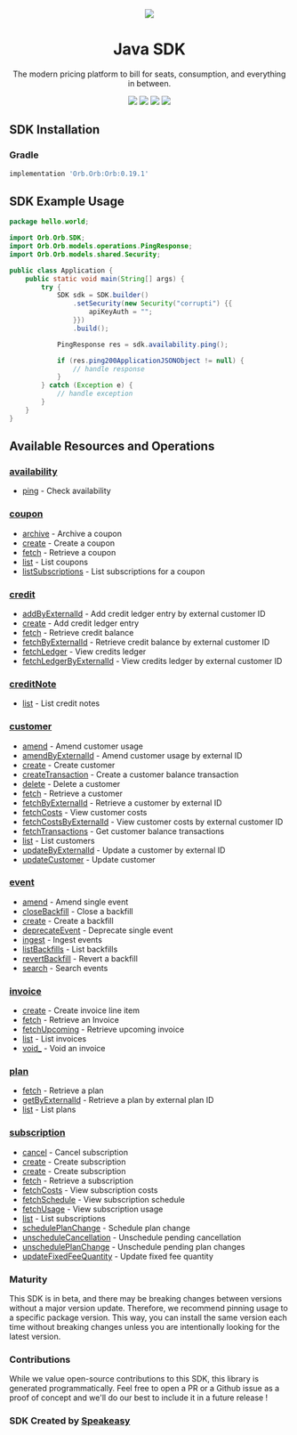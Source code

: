 <div align="center">
    <picture>
        <source srcset="https://user-images.githubusercontent.com/6267663/229776363-b219eaec-e1aa-4192-9123-d8a8e0ab997d.svg" media="(prefers-color-scheme: dark)">
        <img src="https://user-images.githubusercontent.com/6267663/229776275-b670d564-fc2e-4843-b061-adf230737e3f.svg">
    </picture>
    <h1>Java SDK</h1>
   <p>The modern pricing platform to bill for seats, consumption, and everything in between.</p>
   <a href="https://docs.withorb.com/docs/orb-docs/overview"><img src="https://img.shields.io/static/v1?label=Docs&message=API Ref&color=5444e4&style=for-the-badge" /></a>
   <a href="https://github.com/speakeasy-sdks/orb-java/actions"><img src="https://img.shields.io/github/actions/workflow/status/speakeasy-sdks/orb-java/speakeasy_sdk_generation.yml?style=for-the-badge" /></a>
  <a href="https://opensource.org/licenses/MIT"><img src="https://img.shields.io/badge/License-MIT-blue.svg?style=for-the-badge" /></a>
  <a href="https://github.com/speakeasy-sdks/orb-java/releases"><img src="https://img.shields.io/github/v/release/speakeasy-sdks/orb-java?sort=semver&style=for-the-badge" /></a>
</div>

<!-- Start SDK Installation -->
## SDK Installation

### Gradle

```groovy
implementation 'Orb.Orb:Orb:0.19.1'
```
<!-- End SDK Installation -->

## SDK Example Usage
<!-- Start SDK Example Usage -->
```java
package hello.world;

import Orb.Orb.SDK;
import Orb.Orb.models.operations.PingResponse;
import Orb.Orb.models.shared.Security;

public class Application {
    public static void main(String[] args) {
        try {
            SDK sdk = SDK.builder()
                .setSecurity(new Security("corrupti") {{
                    apiKeyAuth = "";
                }})
                .build();

            PingResponse res = sdk.availability.ping();

            if (res.ping200ApplicationJSONObject != null) {
                // handle response
            }
        } catch (Exception e) {
            // handle exception
        }
    }
}
```
<!-- End SDK Example Usage -->

<!-- Start SDK Available Operations -->
## Available Resources and Operations


### [availability](docs/sdks/availability/README.md)

* [ping](docs/sdks/availability/README.md#ping) - Check availability

### [coupon](docs/sdks/coupon/README.md)

* [archive](docs/sdks/coupon/README.md#archive) - Archive a coupon
* [create](docs/sdks/coupon/README.md#create) - Create a coupon
* [fetch](docs/sdks/coupon/README.md#fetch) - Retrieve a coupon
* [list](docs/sdks/coupon/README.md#list) - List coupons
* [listSubscriptions](docs/sdks/coupon/README.md#listsubscriptions) - List subscriptions for a coupon

### [credit](docs/sdks/credit/README.md)

* [addByExternalId](docs/sdks/credit/README.md#addbyexternalid) - Add credit ledger entry by external customer ID
* [create](docs/sdks/credit/README.md#create) - Add credit ledger entry
* [fetch](docs/sdks/credit/README.md#fetch) - Retrieve credit balance
* [fetchByExternalId](docs/sdks/credit/README.md#fetchbyexternalid) - Retrieve credit balance by external customer ID
* [fetchLedger](docs/sdks/credit/README.md#fetchledger) - View credits ledger
* [fetchLedgerByExternalId](docs/sdks/credit/README.md#fetchledgerbyexternalid) - View credits ledger by external customer ID

### [creditNote](docs/sdks/creditnote/README.md)

* [list](docs/sdks/creditnote/README.md#list) - List credit notes

### [customer](docs/sdks/customer/README.md)

* [amend](docs/sdks/customer/README.md#amend) - Amend customer usage
* [amendByExternalId](docs/sdks/customer/README.md#amendbyexternalid) - Amend customer usage by external ID
* [create](docs/sdks/customer/README.md#create) - Create customer
* [createTransaction](docs/sdks/customer/README.md#createtransaction) - Create a customer balance transaction
* [delete](docs/sdks/customer/README.md#delete) - Delete a customer
* [fetch](docs/sdks/customer/README.md#fetch) - Retrieve a customer
* [fetchByExternalId](docs/sdks/customer/README.md#fetchbyexternalid) - Retrieve a customer by external ID
* [fetchCosts](docs/sdks/customer/README.md#fetchcosts) - View customer costs
* [fetchCostsByExternalId](docs/sdks/customer/README.md#fetchcostsbyexternalid) - View customer costs by external customer ID
* [fetchTransactions](docs/sdks/customer/README.md#fetchtransactions) - Get customer balance transactions
* [list](docs/sdks/customer/README.md#list) - List customers
* [updateByExternalId](docs/sdks/customer/README.md#updatebyexternalid) - Update a customer by external ID
* [updateCustomer](docs/sdks/customer/README.md#updatecustomer) - Update customer

### [event](docs/sdks/event/README.md)

* [amend](docs/sdks/event/README.md#amend) - Amend single event
* [closeBackfill](docs/sdks/event/README.md#closebackfill) - Close a backfill
* [create](docs/sdks/event/README.md#create) - Create a backfill
* [deprecateEvent](docs/sdks/event/README.md#deprecateevent) - Deprecate single event
* [ingest](docs/sdks/event/README.md#ingest) - Ingest events
* [listBackfills](docs/sdks/event/README.md#listbackfills) - List backfills
* [revertBackfill](docs/sdks/event/README.md#revertbackfill) - Revert a backfill
* [search](docs/sdks/event/README.md#search) - Search events

### [invoice](docs/sdks/invoice/README.md)

* [create](docs/sdks/invoice/README.md#create) - Create invoice line item
* [fetch](docs/sdks/invoice/README.md#fetch) - Retrieve an Invoice
* [fetchUpcoming](docs/sdks/invoice/README.md#fetchupcoming) - Retrieve upcoming invoice
* [list](docs/sdks/invoice/README.md#list) - List invoices
* [void_](docs/sdks/invoice/README.md#void_) - Void an invoice

### [plan](docs/sdks/plan/README.md)

* [fetch](docs/sdks/plan/README.md#fetch) - Retrieve a plan
* [getByExternalId](docs/sdks/plan/README.md#getbyexternalid) - Retrieve a plan by external plan ID
* [list](docs/sdks/plan/README.md#list) - List plans

### [subscription](docs/sdks/subscription/README.md)

* [cancel](docs/sdks/subscription/README.md#cancel) - Cancel subscription
* [create](docs/sdks/subscription/README.md#create) - Create subscription
* [create](docs/sdks/subscription/README.md#create) - Create subscription
* [fetch](docs/sdks/subscription/README.md#fetch) - Retrieve a subscription
* [fetchCosts](docs/sdks/subscription/README.md#fetchcosts) - View subscription costs
* [fetchSchedule](docs/sdks/subscription/README.md#fetchschedule) - View subscription schedule
* [fetchUsage](docs/sdks/subscription/README.md#fetchusage) - View subscription usage
* [list](docs/sdks/subscription/README.md#list) - List subscriptions
* [schedulePlanChange](docs/sdks/subscription/README.md#scheduleplanchange) - Schedule plan change
* [unscheduleCancellation](docs/sdks/subscription/README.md#unschedulecancellation) - Unschedule pending cancellation
* [unschedulePlanChange](docs/sdks/subscription/README.md#unscheduleplanchange) - Unschedule pending plan changes
* [updateFixedFeeQuantity](docs/sdks/subscription/README.md#updatefixedfeequantity) - Update fixed fee quantity
<!-- End SDK Available Operations -->

### Maturity

This SDK is in beta, and there may be breaking changes between versions without a major version update. Therefore, we recommend pinning usage 
to a specific package version. This way, you can install the same version each time without breaking changes unless you are intentionally 
looking for the latest version.

### Contributions

While we value open-source contributions to this SDK, this library is generated programmatically. 
Feel free to open a PR or a Github issue as a proof of concept and we'll do our best to include it in a future release !

### SDK Created by [Speakeasy](https://docs.speakeasyapi.dev/docs/using-speakeasy/client-sdks)
